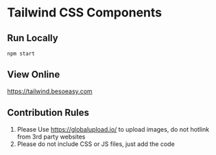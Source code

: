# Tailwind CSS Components


## Run Locally

`npm start`


## View Online

https://tailwind.besoeasy.com


## Contribution Rules

1. Please Use https://globalupload.io/ to upload images, do not hotlink from 3rd party websites
2. Please do not include CSS or JS files, just add the code
